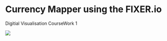 # Currency Mapper using the FIXER.io

Digitial Visualisation CourseWork 1

![](/Examples/example_map.png)
